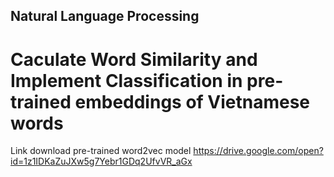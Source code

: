 ## Natural Language Processing 

# Caculate Word Similarity and Implement Classification in pre-trained embeddings of Vietnamese words

Link download pre-trained word2vec model 
https://drive.google.com/open?id=1z1IDKaZuJXw5g7Yebr1GDq2UfvVR_aGx